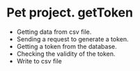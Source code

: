 # Pet project. getToken

- Getting data from csv file.
- Sending a request to generate a token.
- Getting a token from the database.
- Checking the validity of the token.
- Write to csv file